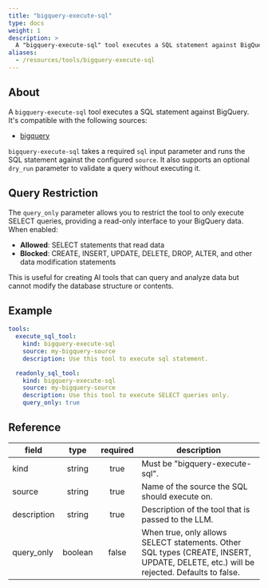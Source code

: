 ```yaml
---
title: "bigquery-execute-sql"
type: docs
weight: 1
description: >
  A "bigquery-execute-sql" tool executes a SQL statement against BigQuery.
aliases:
  - /resources/tools/bigquery-execute-sql
---
```


## About

A `bigquery-execute-sql` tool executes a SQL statement against BigQuery.
It's compatible with the following sources:

- [bigquery](../../sources/bigquery.md)

`bigquery-execute-sql` takes a required `sql` input parameter and runs the SQL
statement against the configured `source`. It also supports an optional `dry_run`
parameter to validate a query without executing it.

## Query Restriction

The `query_only` parameter allows you to restrict the tool to only execute SELECT queries, providing a read-only interface to your BigQuery data. When enabled:

- **Allowed**: SELECT statements that read data
- **Blocked**: CREATE, INSERT, UPDATE, DELETE, DROP, ALTER, and other data modification statements

This is useful for creating AI tools that can query and analyze data but cannot modify the database structure or contents.

## Example

```yaml
tools:
  execute_sql_tool:
    kind: bigquery-execute-sql
    source: my-bigquery-source
    description: Use this tool to execute sql statement.

  readonly_sql_tool:
    kind: bigquery-execute-sql
    source: my-bigquery-source
    description: Use this tool to execute SELECT queries only.
    query_only: true
```

## Reference

| **field**   | **type** | **required** | **description**                                                                                                                       |
| ----------- | :------: | :----------: | ------------------------------------------------------------------------------------------------------------------------------------- |
| kind        |  string  |     true     | Must be "bigquery-execute-sql".                                                                                                       |
| source      |  string  |     true     | Name of the source the SQL should execute on.                                                                                         |
| description |  string  |     true     | Description of the tool that is passed to the LLM.                                                                                    |
| query_only  | boolean  |    false     | When true, only allows SELECT statements. Other SQL types (CREATE, INSERT, UPDATE, DELETE, etc.) will be rejected. Defaults to false. |
